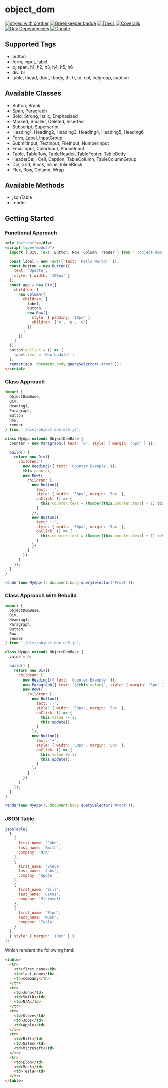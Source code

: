 # object_dom

[![styled with prettier](https://img.shields.io/badge/styled_with-prettier-ff69b4.svg)](https://github.com/prettier/prettier)
[![Greenkeeper badge](https://badges.greenkeeper.io/alexjoverm/typescript-library-starter.svg)](https://greenkeeper.io/)
[![Travis](https://img.shields.io/travis/alexjoverm/typescript-library-starter.svg)](https://travis-ci.org/alexjoverm/typescript-library-starter)
[![Coveralls](https://img.shields.io/coveralls/alexjoverm/typescript-library-starter.svg)](https://coveralls.io/github/alexjoverm/typescript-library-starter)
[![Dev Dependencies](https://david-dm.org/alexjoverm/typescript-library-starter/dev-status.svg)](https://david-dm.org/alexjoverm/typescript-library-starter?type=dev)
[![Donate](https://img.shields.io/badge/donate-paypal-blue.svg)](https://paypal.me/AJoverMorales)

## Supported Tags

- button
- form, input, label
- p, span, h1, h2, h3, h4, h5, h6
- div, br
- table, thead, tfoot, tbody, th, tr, td, col, colgroup, caption

## Available Classes

- Button, Break
- Span, Paragraph
- Bold, Strong, Italic, Emphasized
- Marked, Smaller, Deleted, Inserted
- Subscript, Superscript
- Heading1, Heading2, Heading3, Heading4, Heading5, Heading6
- Form, Label, InputGroup
- SubmitInput, TextInput, FileInput, NumberInput
- EmailInput, ColorInput, PhoneInput
- Table, TableRow, TableHeader, TableFooter, TableBody
- HeaderCell, Cell, Caption, TableColumn, TableColumnGroup
- Div, Grid, Block, Inline, InlineBlock
- Flex, Row, Column, Wrap

## Available Methods

- jsonTable
- render

## Getting Started

### Functional Approach

```html
<div id="root"></div>
<script type="module">
  import { Div, Text, Button, Row, Column, render } from './object-dom.es5.js';

  const label = new Text({ text: 'Hello World!' });
  const button = new Button({
    text: 'Update',
    style: { width: '100px' }
  });
  const app = new Div({
    children: [
      new Column({
        children: [
          label,
          button,
          new Row({
            style: { padding: '10px' },
            children: ['A', 'B', 'C']
          })
        ]
      })
    ]
  });
  button.onClick = () => {
    label.text = 'New Update!';
  };
  render(app, document.body.querySelector('#root'));
</script>
```

### Class Approach

```js
import {
  ObjectDomBase,
  Div,
  Heading1,
  Paragraph,
  Button,
  Row,
  render
} from './dist/object-dom.es5.js';

class MyApp extends ObjectDomBase {
  counter = new Paragraph({ text: '0', style: { margin: '5px' } });

  build() {
    return new Div({
      children: [
        new Heading1({ text: 'Counter Example' }),
        this.counter,
        new Row({
          children: [
            new Button({
              text: '-',
              style: { width: '50px', margin: '5px' },
              onClick: () => {
                this.counter.text = (Number(this.counter.text) - 1).toString();
              }
            }),
            new Button({
              text: '+',
              style: { width: '50px', margin: '5px' },
              onClick: () => {
                this.counter.text = (Number(this.counter.text) + 1).toString();
              }
            })
          ]
        })
      ]
    });
  }
}

render(new MyApp(), document.body.querySelector('#root'));
```

### Class Approach with Rebuild

```js
import {
  ObjectDomBase,
  Div,
  Heading1,
  Paragraph,
  Button,
  Row,
  render
} from './dist/object-dom.es5.js';

class MyApp extends ObjectDomBase {
  value = 0;

  build() {
    return new Div({
      children: [
        new Heading1({ text: 'Counter Example' }),
        new Paragraph({ text: `${this.value}`, style: { margin: '5px' } }),
        new Row({
          children: [
            new Button({
              text: '-',
              style: { width: '50px', margin: '5px' },
              onClick: () => {
                this.value -= 1;
                this.update();
              }
            }),
            new Button({
              text: '+',
              style: { width: '50px', margin: '5px' },
              onClick: () => {
                this.value += 1;
                this.update();
              }
            })
          ]
        })
      ]
    });
  }
}

render(new MyApp(), document.body.querySelector('#root'));
```

### JSON Table

```js
jsonTable(
  [
    {
      first_name: 'John',
      last_name: 'Smith',
      company: 'N/A'
    },
    {
      first_name: 'Steve',
      last_name: 'Jobs',
      company: 'Apple'
    },
    {
      first_name: 'Bill',
      last_name: 'Gates',
      company: 'Microsoft'
    },
    {
      first_name: 'Elon',
      last_name: 'Musk',
      company: 'Tesla'
    }
  ],
  { style: { margin: '10px' } }
);
```

Which renders the following html:

```html
<table>
  <tr>
    <th>first_name</th>
    <th>last_name</th>
    <th>company</th>
  </tr>
  <tr>
    <td>John</td>
    <td>Smith</td>
    <td>N/A</td>
  </tr>
  <tr>
    <td>Steve</td>
    <td>Jobs</td>
    <td>Apple</td>
  </tr>
  <tr>
    <td>Bill</td>
    <td>Gates</td>
    <td>Microsoft</td>
  </tr>
  <tr>
    <td>Elon</td>
    <td>Musk</td>
    <td>Tesla</td>
  </tr>
</table>
```
